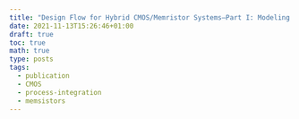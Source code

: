 ```yaml
---
title: "Design Flow for Hybrid CMOS/Memristor Systems—Part I: Modeling and Verification Steps"
date: 2021-11-13T15:26:46+01:00
draft: true
toc: true
math: true
type: posts
tags:
  - publication
  - CMOS
  - process-integration
  - memsistors
---
```

